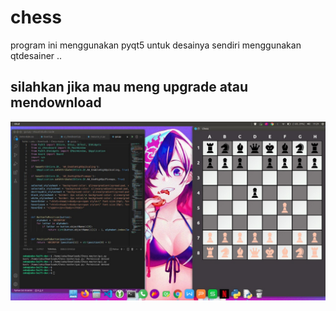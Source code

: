 # chess
program ini menggunakan pyqt5 
untuk desainya sendiri menggunakan qtdesainer ..

## silahkan jika mau meng upgrade atau mendownload 

![gambar_game](https://github.com/Msalisianto190027/chess/blob/main/chess.jpeg)
